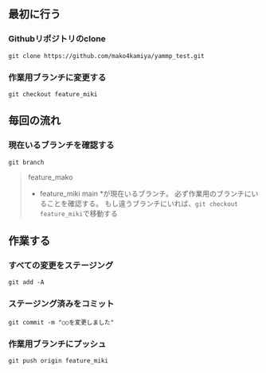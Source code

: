 ## 最初に行う
### Githubリポジトリのclone
`git clone https://github.com/mako4kamiya/yammp_test.git`

### 作業用ブランチに変更する
`git checkout feature_miki`


## 毎回の流れ
### 現在いるブランチを確認する
`git branch`
>  feature_mako
>* feature_miki
>  main
*が現在いるブランチ。
必ず作業用のブランチにいることを確認する。
もし違うブランチにいれば、`git checkout feature_miki`で移動する

## 作業する

### すべての変更をステージング
`git add -A`

### ステージング済みをコミット
`git commit -m "○○を変更しました"`

### 作業用ブランチにプッシュ
`git push origin feature_miki`